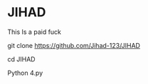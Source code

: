 # JIHAD
This Is a paid fuck 


git clone https://github.com/Jihad-123/JIHAD

cd JIHAD

Python 4.py

